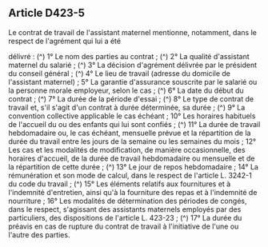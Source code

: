 ## Article D423-5

Le contrat de travail de l'assistant maternel mentionne, notamment, dans le respect de l'agrément qui lui a été

délivré : (^)
1° Le nom des parties au contrat ; (^)
2° La qualité d'assistant maternel du salarié ; (^)
3° La décision d'agrément délivrée par le président du conseil général ; (^)
4° Le lieu de travail (adresse du domicile de l'assistant maternel) ;
5° La garantie d'assurance souscrite par le salarié ou la personne morale employeur, selon le cas ; (^)
6° La date du début du contrat ; (^)
7° La durée de la période d'essai ; (^)
8° Le type de contrat de travail et, s'il s'agit d'un contrat à durée déterminée, sa durée ; (^)
9° La convention collective applicable le cas échéant ;
10° Les horaires habituels de l'accueil du ou des enfants qui lui sont confiés ; (^)
11° La durée de travail hebdomadaire ou, le cas échéant, mensuelle prévue et la répartition de la durée du
travail entre les jours de la semaine ou les semaines du mois ;
12° Les cas et les modalités de modification, de manière occasionnelle, des horaires d'accueil, de la durée de
travail hebdomadaire ou mensuelle et de la répartition de cette durée ; (^)
13° Le jour de repos hebdomadaire ;
14° La rémunération et son mode de calcul, dans le respect de l'article L. 3242-1 du code du travail ; (^)
15° Les éléments relatifs aux fournitures et à l'indemnité d'entretien, ainsi qu'à la fourniture des repas et à
l'indemnité de nourriture ;
16° Les modalités de détermination des périodes de congés, dans le respect, s'agissant des assistants
maternels employés par des particuliers, des dispositions de l'article L. 423-23 ; (^)
17° La durée du préavis en cas de rupture du contrat de travail à l'initiative de l'une ou l'autre des parties.

